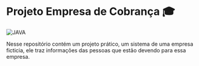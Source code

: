 # Projeto Empresa de Cobrança 🎓
<img aling='center' alt= 'JAVA' src='https://img.shields.io/badge/Java-ED8B00?style=for-the-badge&logo=java&logoColor=white'/>

Nesse repositório contém um projeto prático, um sistema de uma empresa ficticia, ele traz informações das pessoas que estão devendo para essa empresa.
